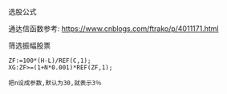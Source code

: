 
选股公式

通达信函数参考:
https://www.cnblogs.com/ftrako/p/4011171.html


筛选振幅股票

    ZF:=100*(H-L)/REF(C,1);
    XG:ZF>=(1+N*0.001)*REF(ZF,1);
    
    把n设成参数,默认为30,就表示3％